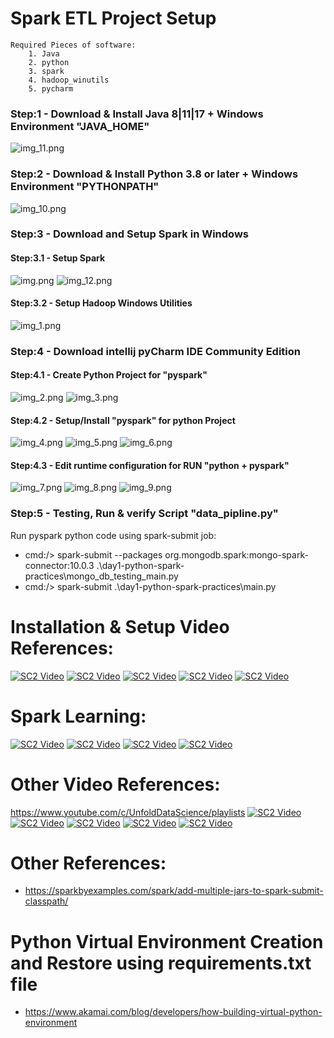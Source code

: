 # Spark ETL Project Setup 
    Required Pieces of software: 
        1. Java 
        2. python 
        3. spark
        4. hadoop_winutils 
        5. pycharm

### Step:1 - Download & Install Java 8|11|17 + Windows Environment "JAVA_HOME"
![img_11.png](readme_resources/img_11.png)
### Step:2 - Download & Install Python 3.8 or later + Windows Environment "PYTHONPATH"
![img_10.png](readme_resources/img_10.png)

### Step:3 - Download and Setup Spark in Windows
#### Step:3.1 - Setup Spark 
![img.png](readme_resources/img.png)
![img_12.png](readme_resources/img_12.png)
#### Step:3.2 - Setup Hadoop Windows Utilities
![img_1.png](readme_resources/img_1.png)

### Step:4 - Download intellij pyCharm IDE Community Edition
#### Step:4.1 - Create Python Project for "pyspark"
![img_2.png](readme_resources/img_2.png)
![img_3.png](readme_resources/img_3.png)

#### Step:4.2 - Setup/Install "pyspark" for python Project
![img_4.png](readme_resources/img_4.png)
![img_5.png](readme_resources/img_5.png)
![img_6.png](readme_resources/img_6.png)

#### Step:4.3 - Edit runtime configuration for RUN "python + pyspark"
![img_7.png](readme_resources/img_7.png)
![img_8.png](readme_resources/img_8.png)
![img_9.png](readme_resources/img_9.png)

### Step:5 - Testing, Run & verify Script "data_pipline.py"
Run pyspark python code using spark-submit job:
- cmd:/> spark-submit --packages org.mongodb.spark:mongo-spark-connector:10.0.3 .\day1-python-spark-practices\mongo_db_testing_main.py
- cmd:/> spark-submit .\day1-python-spark-practices\main.py

# Installation & Setup Video References:
[![SC2 Video](https://img.youtube.com/vi/3LTSSzBZvXE/0.jpg)](https://www.youtube.com/watch?v=3LTSSzBZvXE&t=2s)
[![SC2 Video](https://img.youtube.com/vi/ZVW3AJwGy8E/0.jpg)](https://www.youtube.com/watch?v=ZVW3AJwGy8E)
[![SC2 Video](https://img.youtube.com/vi/cxdDL_EsByQ/0.jpg)](https://www.youtube.com/watch?v=cxdDL_EsByQ)
[![SC2 Video](https://img.youtube.com/vi/CrLXa9hEprE/0.jpg)](https://www.youtube.com/watch?v=CrLXa9hEprE)
[![SC2 Video](https://img.youtube.com/vi/9-v9WporLrI/0.jpg)](https://www.youtube.com/watch?v=9-v9WporLrI)

# Spark Learning:
[![SC2 Video](https://img.youtube.com/vi/_C8kWso4ne4/0.jpg)](https://www.youtube.com/watch?v=_C8kWso4ne4&t=3979s)
[![SC2 Video](https://img.youtube.com/vi/cZS5xYYIPzk/0.jpg)](https://www.youtube.com/watch?v=cZS5xYYIPzk&t=543s)
[![SC2 Video](https://img.youtube.com/vi/GygBAobkC_4/0.jpg)](https://www.youtube.com/watch?v=GygBAobkC_4)
[![SC2 Video](https://img.youtube.com/vi/WyZmM6K7ubc/0.jpg)](https://www.youtube.com/playlist?list=PLZoTAELRMXVNjiiawhzZ0afHcPvC8jpcg)

# Other Video References:
https://www.youtube.com/c/UnfoldDataScience/playlists
[![SC2 Video](https://img.youtube.com/vi/zUiTu8HJ3Tg/0.jpg)](https://www.youtube.com/watch?v=zUiTu8HJ3Tg)
[![SC2 Video](https://img.youtube.com/vi/t90FMQr9WWc/0.jpg)](https://www.youtube.com/watch?v=t90FMQr9WWc)
[![SC2 Video](https://img.youtube.com/vi/5c-d5YZ3cc8/0.jpg)](https://www.youtube.com/watch?v=5c-d5YZ3cc8&list=PLZoTAELRMXVN_8zzsevm1bm6G-plsiO1I&index=4)
[![SC2 Video](https://img.youtube.com/vi/_hf_y-_sj5Y/0.jpg)](https://www.youtube.com/watch?v=_hf_y-_sj5Y&list=PLZoTAELRMXVN7QGpcuN-Vg35Hgjp3htvi&index=1)
[![SC2 Video](https://img.youtube.com/vi/tSRCACUmnII/0.jpg)](https://www.youtube.com/watch?v=tSRCACUmnII)

# Other References:
- https://sparkbyexamples.com/spark/add-multiple-jars-to-spark-submit-classpath/

# Python Virtual Environment Creation and Restore using requirements.txt file
- https://www.akamai.com/blog/developers/how-building-virtual-python-environment